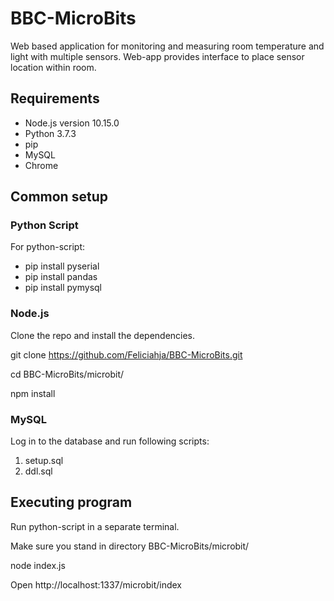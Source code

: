 # BBC-MicroBits
Web based application for monitoring and measuring room temperature and light with multiple sensors. Web-app provides interface to place sensor location within room.

## Requirements

- Node.js version 10.15.0
- Python 3.7.3
- pip
- MySQL
- Chrome


## Common setup

### Python Script

For python-script:
- pip install pyserial
- pip install pandas
- pip install pymysql

### Node.js

Clone the repo and install the dependencies.

git clone https://github.com/Feliciahja/BBC-MicroBits.git

cd BBC-MicroBits/microbit/

npm install

### MySQL

Log in to the database and run following scripts:
1. setup.sql
2. ddl.sql

## Executing program

Run python-script in a separate terminal.

Make sure you stand in directory BBC-MicroBits/microbit/

node index.js

Open http://localhost:1337/microbit/index

